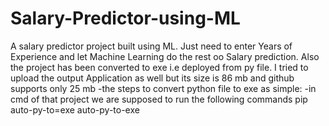 # Salary-Predictor-using-ML
A salary predictor project built using ML. Just need to enter Years of Experience and let Machine Learning do the rest oo Salary prediction. Also the project has been converted to exe i.e deployed from py file.
I tried to upload the output Application as well but its size is 86 mb and github supports only 25 mb
-the steps to convert python file to exe as simple:
-in cmd of that project we are supposed to run the following commands
pip auto-py-to=exe
auto-py-to-exe
